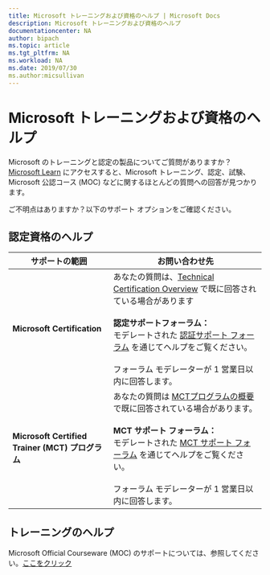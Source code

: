 ```yaml
---
title: Microsoft トレーニングおよび資格のヘルプ | Microsoft Docs
description: Microsoft トレーニングおよび資格のヘルプ
documentationcenter: NA
author: bipach
ms.topic: article
ms.tgt_pltfrm: NA
ms.workload: NA
ms.date: 2019/07/30
ms.author:micsullivan
---
```

# Microsoft トレーニングおよび資格のヘルプ

Microsoft のトレーニングと認定の製品についてご質問がありますか？[Microsoft Learn](/learn/certifications/) にアクセスすると、Microsoft トレーニング、認定、試験、Microsoft 公認コース (MOC) などに関するほとんどの質問への回答が見つかります。

ご不明点はありますか？以下のサポート オプションをご確認ください。

## 認定資格のヘルプ

| サポートの範囲 | お問い合わせ先 |
|------------- |--- |
| **Microsoft Certification** | あなたの質問は、[Technical Certification Overview](https://www.microsoft.com/learning/certification-overview.aspx) で既に回答されている場合があります <br/><br/>  **認定サポートフォーラム：**<br/>モデレートされた [認証サポート フォーラム](https://aka.ms/MCPForum) を通じてヘルプをご覧ください。<br/><br/>  フォーラム モデレーターが 1 営業日以内に回答します。|
| **Microsoft Certified Trainer (MCT) プログラム** | あなたの質問は [MCTプログラムの概要](https://www.microsoft.com/learning/mct-certification.aspx)で既に回答されている場合があります。<br/><br/>  **MCT サポート フォーラム：**<br/> モデレートされた [MCT サポート フォーラム](https://aka.ms/MCTForum) を通じてヘルプをご覧ください。<br/><br/> フォーラム モデレーターが 1 営業日以内に回答します。|

## トレーニングのヘルプ

Microsoft Official Courseware (MOC) のサポートについては、参照してください。[ここをクリック](https://docs.microsoft.com/learn/certifications/certification-and-training-help)